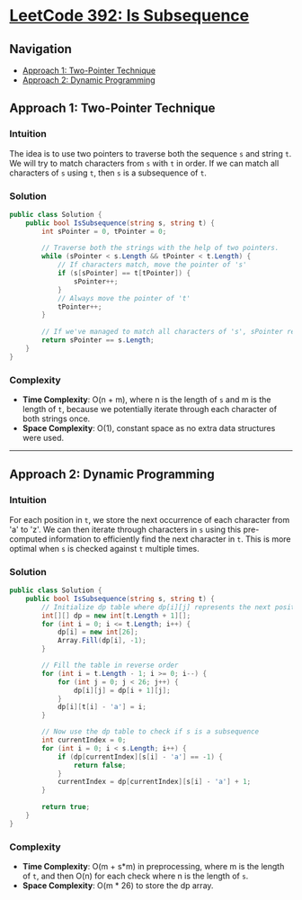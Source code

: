 # [LeetCode 392: Is Subsequence](https://leetcode.com/problems/is-subsequence/)

## Navigation
- [Approach 1: Two-Pointer Technique](#approach-1-two-pointer-technique)
- [Approach 2: Dynamic Programming](#approach-2-dynamic-programming)

## Approach 1: Two-Pointer Technique

### Intuition
The idea is to use two pointers to traverse both the sequence `s` and string `t`. We will try to match characters from `s` with `t` in order. If we can match all characters of `s` using `t`, then `s` is a subsequence of `t`.

### Solution

```csharp
public class Solution {
    public bool IsSubsequence(string s, string t) {
        int sPointer = 0, tPointer = 0;
        
        // Traverse both the strings with the help of two pointers.
        while (sPointer < s.Length && tPointer < t.Length) {
            // If characters match, move the pointer of 's'
            if (s[sPointer] == t[tPointer]) {
                sPointer++;
            }
            // Always move the pointer of 't'
            tPointer++;
        }
        
        // If we've managed to match all characters of 's', sPointer reaches s.Length
        return sPointer == s.Length;
    }
}
```

### Complexity
- **Time Complexity**: O(n + m), where n is the length of `s` and m is the length of `t`, because we potentially iterate through each character of both strings once.
- **Space Complexity**: O(1), constant space as no extra data structures were used.

---

## Approach 2: Dynamic Programming

### Intuition
For each position in `t`, we store the next occurrence of each character from 'a' to 'z'. We can then iterate through characters in `s` using this pre-computed information to efficiently find the next character in `t`. This is more optimal when `s` is checked against `t` multiple times.

### Solution

```csharp
public class Solution {
    public bool IsSubsequence(string s, string t) {
        // Initialize dp table where dp[i][j] represents the next position of character j (0-25 for 'a'-'z') after index i in t
        int[][] dp = new int[t.Length + 1][];
        for (int i = 0; i <= t.Length; i++) {
            dp[i] = new int[26];
            Array.Fill(dp[i], -1);
        }

        // Fill the table in reverse order
        for (int i = t.Length - 1; i >= 0; i--) {
            for (int j = 0; j < 26; j++) {
                dp[i][j] = dp[i + 1][j];
            }
            dp[i][t[i] - 'a'] = i;
        }

        // Now use the dp table to check if s is a subsequence
        int currentIndex = 0;
        for (int i = 0; i < s.Length; i++) {
            if (dp[currentIndex][s[i] - 'a'] == -1) {
                return false;
            }
            currentIndex = dp[currentIndex][s[i] - 'a'] + 1;
        }
        
        return true;
    }
}
```

### Complexity
- **Time Complexity**: O(m + s*m) in preprocessing, where m is the length of `t`, and then O(n) for each check where n is the length of `s`.
- **Space Complexity**: O(m * 26) to store the dp array.

